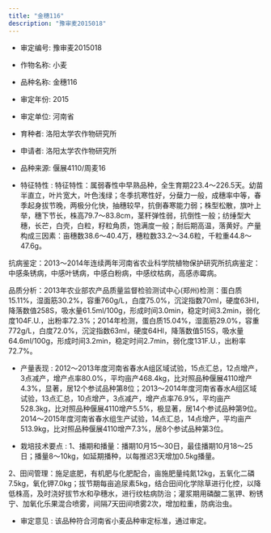 ```yaml
---
title: "金穗116"
description: "豫审麦2015018"
---
```

* 审定编号:  豫审麦2015018

*  作物名称:  小麦

*  品种名称:  金穗116

*  审定年份:  2015

*  审定单位:  河南省

* 育种者:  洛阳太学农作物研究所

*  申请者:  洛阳太学农作物研究所

*  品种来源:  偃展4110/周麦16

*  特征特性 : 
特征特性：属弱春性中早熟品种，全生育期223.4～226.5天。幼苗半直立，叶片宽大，叶色浅绿；冬季抗寒性好，分蘖力一般，成穗率中等，春季起身拔节晚，两极分化快，抽穗较早，抗倒春寒能力弱；株型松散，旗叶上举，穗下节长，株高79.7～83.8cm，茎秆弹性弱，抗倒性一般；纺缍型大穗，长芒，白壳，白粒，籽粒角质，饱满度一般；耐后期高温，落黄好。产量构成三因素：亩穗数38.6～40.4万，穗粒数33.2～34.6粒，千粒重44.8～47.6g。
抗病鉴定：2013～2014年连续两年河南省农业科学院植物保护研究所抗病鉴定：中感条锈病，中感叶锈病，中感白粉病，中感纹枯病，高感赤霉病。
品质分析：2013年农业部农产品质量监督检验测试中心(郑州)检测：蛋白质15.11%，湿面筋30.2%，容重760g/L，白度75.0%，沉淀指数70ml，硬度63HI，降落数值258S，吸水量61.5ml/100g，形成时间3.0min，稳定时间3.2min，弱化度104F.U.，出粉率72.3%；2014年检测，蛋白质15.04%，湿面筋29.0%，容重772g/L，白度72.0%，沉淀指数63ml，硬度64HI，降落数值515S，吸水量64.6ml/100g，形成时间3.2min，稳定时间2.7min，弱化度131F.U.，出粉率72.7%。

 
*  产量表现 : 
2012～2013年度河南省春水A组区域试验，15点汇总，12点增产，3点减产，增产点率80.0%，平均亩产468.4kg，比对照品种偃展4110增产4.3%，显著，居12个参试品种第8位；2013～2014年度河南省春水A组区域试验，13点汇总，10点增产，3点减产，增产点率76.9%，平均亩产528.3kg，比对照品种偃展4110增产5.5%，极显著，居14个参试品种第9位。2014～2015年度河南省春水组生产试验，14点汇总，14点增产，平均亩产513.9kg，比对照品种偃展4110增产7.3%，居8个参试品种第3位。

*  栽培技术要点 : 
1、播期和播量：播期10月15～30日，最佳播期10月18～25日；播量8～10kg，如延期播种，以每推迟3天增加0.5kg播量。
2、田间管理：施足底肥，有机肥与化肥配合，亩施肥量纯氮12kg，五氧化二磷7.5kg，氧化钾7.0kg；拔节期每亩追尿素5kg，结合田间化学除草进行化控，以降低株高，及时浇好拔节水和孕穗水，进行纹枯病防治；灌浆期用磷酸二氢钾、粉锈宁、加氧化乐果混合喷雾，间隔7天田间喷雾2次，增加粒重，防病治虫。


*  审定意见 : 
该品种符合河南省小麦品种审定标准，通过审定。
